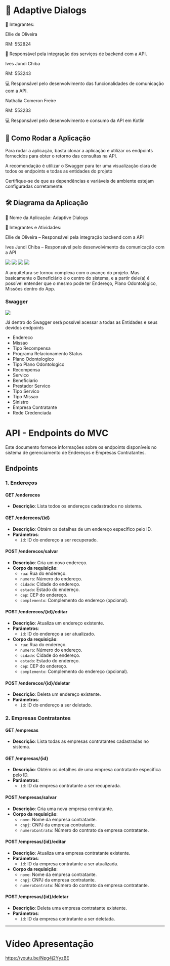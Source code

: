<h1>🎯 Adaptive Dialogs</h1>  
<p>👥 Integrantes:  </p>
<p>Ellie de Oliveira  </p>
<p>RM: 552824  </p>
<p>🎯 Responsável pela integração dos serviços de backend com a API. </p> 

<p>Ives Jundi Chiba  </p>
<p>RM: 553243  </p>
<p>💻 Responsável pelo desenvolvimento das funcionalidades de comunicação com a API.  </p>

<p>Nathalia Comeron Freire  </p>
<p>RM: 553233  </p>
<p>💻 Responsável pelo desenvolvimento e consumo da API em Kotlin  </p>

<h2>🚀 Como Rodar a Aplicação  </h2>
<p>Para rodar a aplicação, basta clonar a aplicação e utilizar os endpoints fornecidos para obter o retorno das consultas na API. <p>A recomendação é utilizar o Swagger para ter uma visualização clara de todos os endpoints e todas as entidades do projeto  <p>Certifique-se de que as dependências e variáveis de ambiente estejam configuradas corretamente.

<h2>🛠 Diagrama da Aplicação  </h2>
<p>📄 Nome da Aplicação: Adaptive Dialogs  </p>
<p>👥 Integrantes e Atividades:  </p>
<p>Ellie de Oliveira – Responsável pela integração backend com a API  </p>
<p>Ives Jundi Chiba – Responsável pelo desenvolvimento da comunicação com a API  </p>
<img src="https://github.com/user-attachments/assets/a8c4757c-cf6e-4162-8203-628adb1876cb">
<img src="https://github.com/user-attachments/assets/d6d3b589-fe7c-4f4a-b45d-ecb55c9ce7a9">
<img src="https://github.com/user-attachments/assets/75f278d6-1ddc-472b-96ea-a4b16fd1ec58">
<img src="https://github.com/user-attachments/assets/7be29a53-18a4-4190-b63c-7fdb1fb9f0a5">  
<p>A arquitetura se tornou complexa com o avanço do projeto. Mas basicamente o Beneficiário é o centro do sistema, e a partir dele(a) é possível entender que o mesmo pode ter Endereço, Plano Odontológico, Missões dentro do App.</p>  

<h3>Swagger</h3>
<img src="https://github.com/user-attachments/assets/7646bc6a-ccd5-4f86-9f6a-0399aee766fa">
<p>Já dentro do Swagger será possível acessar a todas as Entidades e seus devidos endpoints</p>
<ul>
  <li>Endereco</li>
  <li>Missao</li>
  <li>Tipo Recompensa</li>
  <li>Programa Relacionamento Status</li>
  <li>Plano Odontologico</li>
  <li>Tipo Plano Odontologico</li>
  <li>Recompensa</li>
  <li>Servico</li>
  <li>Beneficiario</li>
  <li>Prestador Servico</li>
  <li>Tipo Servico</li>
  <li>Tipo Missao</li>
  <li>Sinistro</li>
  <li>Empresa Contratante</li>
  <li>Rede Credenciada</li>
</ul>

# API - Endpoints do MVC

Este documento fornece informações sobre os endpoints disponíveis no sistema de gerenciamento de Endereços e Empresas Contratantes.

## Endpoints

### **1. Endereços**

#### **GET /enderecos**
- **Descrição**: Lista todos os endereços cadastrados no sistema.

#### **GET /enderecos/{id}**
- **Descrição**: Obtém os detalhes de um endereço específico pelo ID.
- **Parâmetros**:
  - `id`: ID do endereço a ser recuperado.

#### **POST /enderecos/salvar**
- **Descrição**: Cria um novo endereço.
- **Corpo da requisição**:
    - `rua`: Rua do endereço.
    - `numero`: Número do endereço.
    - `cidade`: Cidade do endereço.
    - `estado`: Estado do endereço.
    - `cep`: CEP do endereço.
    - `complemento`: Complemento do endereço (opcional).

#### **POST /enderecos/{id}/editar**
- **Descrição**: Atualiza um endereço existente.
- **Parâmetros**:
  - `id`: ID do endereço a ser atualizado.
- **Corpo da requisição**:
    - `rua`: Rua do endereço.
    - `numero`: Número do endereço.
    - `cidade`: Cidade do endereço.
    - `estado`: Estado do endereço.
    - `cep`: CEP do endereço.
    - `complemento`: Complemento do endereço (opcional).

#### **POST /enderecos/{id}/deletar**
- **Descrição**: Deleta um endereço existente.
- **Parâmetros**:
  - `id`: ID do endereço a ser deletado.

### **2. Empresas Contratantes**

#### **GET /empresas**
- **Descrição**: Lista todas as empresas contratantes cadastradas no sistema.

#### **GET /empresas/{id}**
- **Descrição**: Obtém os detalhes de uma empresa contratante específica pelo ID.
- **Parâmetros**: 
  - `id`: ID da empresa contratante a ser recuperada.

#### **POST /empresas/salvar**
- **Descrição**: Cria uma nova empresa contratante.
- **Corpo da requisição**:
    - `nome`: Nome da empresa contratante.
    - `cnpj`: CNPJ da empresa contratante.
    - `numeroContrato`: Número do contrato da empresa contratante.

#### **POST /empresas/{id}/editar**
- **Descrição**: Atualiza uma empresa contratante existente.
- **Parâmetros**:
  - `id`: ID da empresa contratante a ser atualizada.
- **Corpo da requisição**:
    - `nome`: Nome da empresa contratante.
    - `cnpj`: CNPJ da empresa contratante.
    - `numeroContrato`: Número do contrato da empresa contratante.

#### **POST /empresas/{id}/deletar**
- **Descrição**: Deleta uma empresa contratante existente.
- **Parâmetros**:
  - `id`: ID da empresa contratante a ser deletada.

---

# Vídeo Apresentação

https://youtu.be/Npg4j2YyzBE

